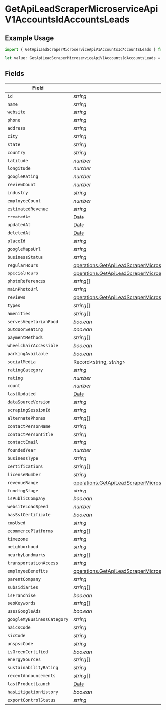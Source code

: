 # GetApiLeadScraperMicroserviceApiV1AccountsIdAccountsLeads

## Example Usage

```typescript
import { GetApiLeadScraperMicroserviceApiV1AccountsIdAccountsLeads } from "oppulence-backend-sdk/models/operations";

let value: GetApiLeadScraperMicroserviceApiV1AccountsIdAccountsLeads = {};
```

## Fields

| Field                                                                                                                                                                                | Type                                                                                                                                                                                 | Required                                                                                                                                                                             | Description                                                                                                                                                                          |
| ------------------------------------------------------------------------------------------------------------------------------------------------------------------------------------ | ------------------------------------------------------------------------------------------------------------------------------------------------------------------------------------ | ------------------------------------------------------------------------------------------------------------------------------------------------------------------------------------ | ------------------------------------------------------------------------------------------------------------------------------------------------------------------------------------ |
| `id`                                                                                                                                                                                 | *string*                                                                                                                                                                             | :heavy_minus_sign:                                                                                                                                                                   | N/A                                                                                                                                                                                  |
| `name`                                                                                                                                                                               | *string*                                                                                                                                                                             | :heavy_minus_sign:                                                                                                                                                                   | N/A                                                                                                                                                                                  |
| `website`                                                                                                                                                                            | *string*                                                                                                                                                                             | :heavy_minus_sign:                                                                                                                                                                   | N/A                                                                                                                                                                                  |
| `phone`                                                                                                                                                                              | *string*                                                                                                                                                                             | :heavy_minus_sign:                                                                                                                                                                   | N/A                                                                                                                                                                                  |
| `address`                                                                                                                                                                            | *string*                                                                                                                                                                             | :heavy_minus_sign:                                                                                                                                                                   | N/A                                                                                                                                                                                  |
| `city`                                                                                                                                                                               | *string*                                                                                                                                                                             | :heavy_minus_sign:                                                                                                                                                                   | N/A                                                                                                                                                                                  |
| `state`                                                                                                                                                                              | *string*                                                                                                                                                                             | :heavy_minus_sign:                                                                                                                                                                   | N/A                                                                                                                                                                                  |
| `country`                                                                                                                                                                            | *string*                                                                                                                                                                             | :heavy_minus_sign:                                                                                                                                                                   | N/A                                                                                                                                                                                  |
| `latitude`                                                                                                                                                                           | *number*                                                                                                                                                                             | :heavy_minus_sign:                                                                                                                                                                   | N/A                                                                                                                                                                                  |
| `longitude`                                                                                                                                                                          | *number*                                                                                                                                                                             | :heavy_minus_sign:                                                                                                                                                                   | N/A                                                                                                                                                                                  |
| `googleRating`                                                                                                                                                                       | *number*                                                                                                                                                                             | :heavy_minus_sign:                                                                                                                                                                   | N/A                                                                                                                                                                                  |
| `reviewCount`                                                                                                                                                                        | *number*                                                                                                                                                                             | :heavy_minus_sign:                                                                                                                                                                   | N/A                                                                                                                                                                                  |
| `industry`                                                                                                                                                                           | *string*                                                                                                                                                                             | :heavy_minus_sign:                                                                                                                                                                   | N/A                                                                                                                                                                                  |
| `employeeCount`                                                                                                                                                                      | *number*                                                                                                                                                                             | :heavy_minus_sign:                                                                                                                                                                   | N/A                                                                                                                                                                                  |
| `estimatedRevenue`                                                                                                                                                                   | *string*                                                                                                                                                                             | :heavy_minus_sign:                                                                                                                                                                   | N/A                                                                                                                                                                                  |
| `createdAt`                                                                                                                                                                          | [Date](https://developer.mozilla.org/en-US/docs/Web/JavaScript/Reference/Global_Objects/Date)                                                                                        | :heavy_minus_sign:                                                                                                                                                                   | N/A                                                                                                                                                                                  |
| `updatedAt`                                                                                                                                                                          | [Date](https://developer.mozilla.org/en-US/docs/Web/JavaScript/Reference/Global_Objects/Date)                                                                                        | :heavy_minus_sign:                                                                                                                                                                   | N/A                                                                                                                                                                                  |
| `deletedAt`                                                                                                                                                                          | [Date](https://developer.mozilla.org/en-US/docs/Web/JavaScript/Reference/Global_Objects/Date)                                                                                        | :heavy_minus_sign:                                                                                                                                                                   | N/A                                                                                                                                                                                  |
| `placeId`                                                                                                                                                                            | *string*                                                                                                                                                                             | :heavy_minus_sign:                                                                                                                                                                   | N/A                                                                                                                                                                                  |
| `googleMapsUrl`                                                                                                                                                                      | *string*                                                                                                                                                                             | :heavy_minus_sign:                                                                                                                                                                   | N/A                                                                                                                                                                                  |
| `businessStatus`                                                                                                                                                                     | *string*                                                                                                                                                                             | :heavy_minus_sign:                                                                                                                                                                   | N/A                                                                                                                                                                                  |
| `regularHours`                                                                                                                                                                       | [operations.GetApiLeadScraperMicroserviceApiV1AccountsIdAccountsRegularHours](../../models/operations/getapileadscrapermicroserviceapiv1accountsidaccountsregularhours.md)[]         | :heavy_minus_sign:                                                                                                                                                                   | N/A                                                                                                                                                                                  |
| `specialHours`                                                                                                                                                                       | [operations.GetApiLeadScraperMicroserviceApiV1AccountsIdAccountsSpecialHours](../../models/operations/getapileadscrapermicroserviceapiv1accountsidaccountsspecialhours.md)[]         | :heavy_minus_sign:                                                                                                                                                                   | N/A                                                                                                                                                                                  |
| `photoReferences`                                                                                                                                                                    | *string*[]                                                                                                                                                                           | :heavy_minus_sign:                                                                                                                                                                   | N/A                                                                                                                                                                                  |
| `mainPhotoUrl`                                                                                                                                                                       | *string*                                                                                                                                                                             | :heavy_minus_sign:                                                                                                                                                                   | N/A                                                                                                                                                                                  |
| `reviews`                                                                                                                                                                            | [operations.GetApiLeadScraperMicroserviceApiV1AccountsIdAccountsReviews](../../models/operations/getapileadscrapermicroserviceapiv1accountsidaccountsreviews.md)[]                   | :heavy_minus_sign:                                                                                                                                                                   | N/A                                                                                                                                                                                  |
| `types`                                                                                                                                                                              | *string*[]                                                                                                                                                                           | :heavy_minus_sign:                                                                                                                                                                   | N/A                                                                                                                                                                                  |
| `amenities`                                                                                                                                                                          | *string*[]                                                                                                                                                                           | :heavy_minus_sign:                                                                                                                                                                   | N/A                                                                                                                                                                                  |
| `servesVegetarianFood`                                                                                                                                                               | *boolean*                                                                                                                                                                            | :heavy_minus_sign:                                                                                                                                                                   | N/A                                                                                                                                                                                  |
| `outdoorSeating`                                                                                                                                                                     | *boolean*                                                                                                                                                                            | :heavy_minus_sign:                                                                                                                                                                   | N/A                                                                                                                                                                                  |
| `paymentMethods`                                                                                                                                                                     | *string*[]                                                                                                                                                                           | :heavy_minus_sign:                                                                                                                                                                   | N/A                                                                                                                                                                                  |
| `wheelchairAccessible`                                                                                                                                                               | *boolean*                                                                                                                                                                            | :heavy_minus_sign:                                                                                                                                                                   | N/A                                                                                                                                                                                  |
| `parkingAvailable`                                                                                                                                                                   | *boolean*                                                                                                                                                                            | :heavy_minus_sign:                                                                                                                                                                   | N/A                                                                                                                                                                                  |
| `socialMedia`                                                                                                                                                                        | Record<string, *string*>                                                                                                                                                             | :heavy_minus_sign:                                                                                                                                                                   | N/A                                                                                                                                                                                  |
| `ratingCategory`                                                                                                                                                                     | *string*                                                                                                                                                                             | :heavy_minus_sign:                                                                                                                                                                   | N/A                                                                                                                                                                                  |
| `rating`                                                                                                                                                                             | *number*                                                                                                                                                                             | :heavy_minus_sign:                                                                                                                                                                   | N/A                                                                                                                                                                                  |
| `count`                                                                                                                                                                              | *number*                                                                                                                                                                             | :heavy_minus_sign:                                                                                                                                                                   | N/A                                                                                                                                                                                  |
| `lastUpdated`                                                                                                                                                                        | [Date](https://developer.mozilla.org/en-US/docs/Web/JavaScript/Reference/Global_Objects/Date)                                                                                        | :heavy_minus_sign:                                                                                                                                                                   | N/A                                                                                                                                                                                  |
| `dataSourceVersion`                                                                                                                                                                  | *string*                                                                                                                                                                             | :heavy_minus_sign:                                                                                                                                                                   | N/A                                                                                                                                                                                  |
| `scrapingSessionId`                                                                                                                                                                  | *string*                                                                                                                                                                             | :heavy_minus_sign:                                                                                                                                                                   | N/A                                                                                                                                                                                  |
| `alternatePhones`                                                                                                                                                                    | *string*[]                                                                                                                                                                           | :heavy_minus_sign:                                                                                                                                                                   | N/A                                                                                                                                                                                  |
| `contactPersonName`                                                                                                                                                                  | *string*                                                                                                                                                                             | :heavy_minus_sign:                                                                                                                                                                   | N/A                                                                                                                                                                                  |
| `contactPersonTitle`                                                                                                                                                                 | *string*                                                                                                                                                                             | :heavy_minus_sign:                                                                                                                                                                   | N/A                                                                                                                                                                                  |
| `contactEmail`                                                                                                                                                                       | *string*                                                                                                                                                                             | :heavy_minus_sign:                                                                                                                                                                   | N/A                                                                                                                                                                                  |
| `foundedYear`                                                                                                                                                                        | *number*                                                                                                                                                                             | :heavy_minus_sign:                                                                                                                                                                   | N/A                                                                                                                                                                                  |
| `businessType`                                                                                                                                                                       | *string*                                                                                                                                                                             | :heavy_minus_sign:                                                                                                                                                                   | N/A                                                                                                                                                                                  |
| `certifications`                                                                                                                                                                     | *string*[]                                                                                                                                                                           | :heavy_minus_sign:                                                                                                                                                                   | N/A                                                                                                                                                                                  |
| `licenseNumber`                                                                                                                                                                      | *string*                                                                                                                                                                             | :heavy_minus_sign:                                                                                                                                                                   | N/A                                                                                                                                                                                  |
| `revenueRange`                                                                                                                                                                       | [operations.GetApiLeadScraperMicroserviceApiV1AccountsIdAccountsRevenueRange](../../models/operations/getapileadscrapermicroserviceapiv1accountsidaccountsrevenuerange.md)           | :heavy_minus_sign:                                                                                                                                                                   | N/A                                                                                                                                                                                  |
| `fundingStage`                                                                                                                                                                       | *string*                                                                                                                                                                             | :heavy_minus_sign:                                                                                                                                                                   | N/A                                                                                                                                                                                  |
| `isPublicCompany`                                                                                                                                                                    | *boolean*                                                                                                                                                                            | :heavy_minus_sign:                                                                                                                                                                   | N/A                                                                                                                                                                                  |
| `websiteLoadSpeed`                                                                                                                                                                   | *number*                                                                                                                                                                             | :heavy_minus_sign:                                                                                                                                                                   | N/A                                                                                                                                                                                  |
| `hasSslCertificate`                                                                                                                                                                  | *boolean*                                                                                                                                                                            | :heavy_minus_sign:                                                                                                                                                                   | N/A                                                                                                                                                                                  |
| `cmsUsed`                                                                                                                                                                            | *string*                                                                                                                                                                             | :heavy_minus_sign:                                                                                                                                                                   | N/A                                                                                                                                                                                  |
| `ecommercePlatforms`                                                                                                                                                                 | *string*[]                                                                                                                                                                           | :heavy_minus_sign:                                                                                                                                                                   | N/A                                                                                                                                                                                  |
| `timezone`                                                                                                                                                                           | *string*                                                                                                                                                                             | :heavy_minus_sign:                                                                                                                                                                   | N/A                                                                                                                                                                                  |
| `neighborhood`                                                                                                                                                                       | *string*                                                                                                                                                                             | :heavy_minus_sign:                                                                                                                                                                   | N/A                                                                                                                                                                                  |
| `nearbyLandmarks`                                                                                                                                                                    | *string*[]                                                                                                                                                                           | :heavy_minus_sign:                                                                                                                                                                   | N/A                                                                                                                                                                                  |
| `transportationAccess`                                                                                                                                                               | *string*                                                                                                                                                                             | :heavy_minus_sign:                                                                                                                                                                   | N/A                                                                                                                                                                                  |
| `employeeBenefits`                                                                                                                                                                   | [operations.GetApiLeadScraperMicroserviceApiV1AccountsIdAccountsEmployeeBenefits](../../models/operations/getapileadscrapermicroserviceapiv1accountsidaccountsemployeebenefits.md)[] | :heavy_minus_sign:                                                                                                                                                                   | N/A                                                                                                                                                                                  |
| `parentCompany`                                                                                                                                                                      | *string*                                                                                                                                                                             | :heavy_minus_sign:                                                                                                                                                                   | N/A                                                                                                                                                                                  |
| `subsidiaries`                                                                                                                                                                       | *string*[]                                                                                                                                                                           | :heavy_minus_sign:                                                                                                                                                                   | N/A                                                                                                                                                                                  |
| `isFranchise`                                                                                                                                                                        | *boolean*                                                                                                                                                                            | :heavy_minus_sign:                                                                                                                                                                   | N/A                                                                                                                                                                                  |
| `seoKeywords`                                                                                                                                                                        | *string*[]                                                                                                                                                                           | :heavy_minus_sign:                                                                                                                                                                   | N/A                                                                                                                                                                                  |
| `usesGoogleAds`                                                                                                                                                                      | *boolean*                                                                                                                                                                            | :heavy_minus_sign:                                                                                                                                                                   | N/A                                                                                                                                                                                  |
| `googleMyBusinessCategory`                                                                                                                                                           | *string*                                                                                                                                                                             | :heavy_minus_sign:                                                                                                                                                                   | N/A                                                                                                                                                                                  |
| `naicsCode`                                                                                                                                                                          | *string*                                                                                                                                                                             | :heavy_minus_sign:                                                                                                                                                                   | N/A                                                                                                                                                                                  |
| `sicCode`                                                                                                                                                                            | *string*                                                                                                                                                                             | :heavy_minus_sign:                                                                                                                                                                   | N/A                                                                                                                                                                                  |
| `unspscCode`                                                                                                                                                                         | *string*                                                                                                                                                                             | :heavy_minus_sign:                                                                                                                                                                   | N/A                                                                                                                                                                                  |
| `isGreenCertified`                                                                                                                                                                   | *boolean*                                                                                                                                                                            | :heavy_minus_sign:                                                                                                                                                                   | N/A                                                                                                                                                                                  |
| `energySources`                                                                                                                                                                      | *string*[]                                                                                                                                                                           | :heavy_minus_sign:                                                                                                                                                                   | N/A                                                                                                                                                                                  |
| `sustainabilityRating`                                                                                                                                                               | *string*                                                                                                                                                                             | :heavy_minus_sign:                                                                                                                                                                   | N/A                                                                                                                                                                                  |
| `recentAnnouncements`                                                                                                                                                                | *string*[]                                                                                                                                                                           | :heavy_minus_sign:                                                                                                                                                                   | N/A                                                                                                                                                                                  |
| `lastProductLaunch`                                                                                                                                                                  | [Date](https://developer.mozilla.org/en-US/docs/Web/JavaScript/Reference/Global_Objects/Date)                                                                                        | :heavy_minus_sign:                                                                                                                                                                   | N/A                                                                                                                                                                                  |
| `hasLitigationHistory`                                                                                                                                                               | *boolean*                                                                                                                                                                            | :heavy_minus_sign:                                                                                                                                                                   | N/A                                                                                                                                                                                  |
| `exportControlStatus`                                                                                                                                                                | *string*                                                                                                                                                                             | :heavy_minus_sign:                                                                                                                                                                   | N/A                                                                                                                                                                                  |
